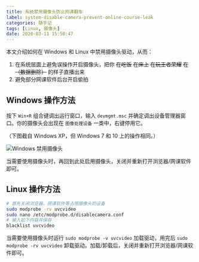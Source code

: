 ```yaml
---
title: 系统禁用摄像头防止网课翻车
label: system-disable-camera-prevent-online-course-leak
categories: 随手记
tags: [Linux, 摄像头]
date: 2020-03-11 15:50:47
---
```


本文介绍如何在 Windows 和 Linux 中禁用摄像头驱动，从而：

1. 在系统层面上避免误操作开启摄像头，把你 ~~在吃饭~~ ~~在床上~~ ~~在玩王者荣耀~~ ~~在（数据删除）~~ 的样子直播出来
2. 避免部分网课软件后台开启偷拍

Windows 操作方法
---------------

按下 `Win+R` 组合键调出运行窗口，输入 `devmgmt.msc` 并确定调出设备管理器窗口。你的摄像头会出现在 `图像处理设备` 一类中，右键停用它。

（下图截自 Windows XP，但 Windows 7 和 10 上的操作相同。）

![Windows 禁用摄像头](/usr/uploads/202003/windows-disable-camera.png)

当需要使用摄像头时，再回到此处启用摄像头，关闭并重新打开浏览器/网课软件即可。

Linux 操作方法
-------------

```bash
# 首先关闭浏览器、网课软件等占用摄像头的设备
sudo modprobe -rv uvcvideo
sudo nano /etc/modprobe.d/disablecamera.conf
# 输入如下内容并保存
blacklist uvcvideo
```

当需要使用摄像头时运行 `sudo modprobe -v uvcvideo` 加载驱动，用完后 `sudo modprobe -rv uvcvideo` 卸载驱动。加载/卸载后，关闭并重新打开浏览器/网课软件即可。

